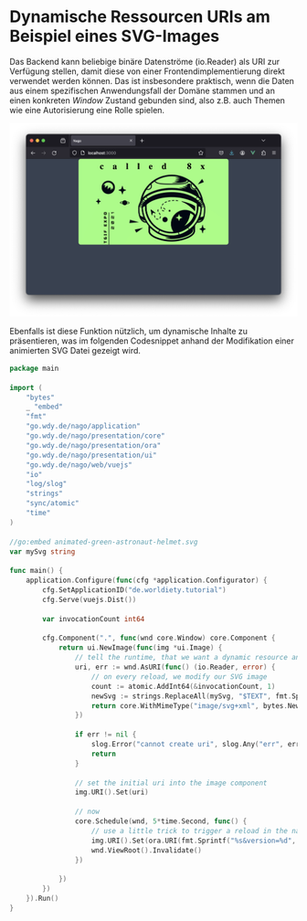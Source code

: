 # Dynamische Ressourcen URIs am Beispiel eines SVG-Images

Das Backend kann beliebige binäre Datenströme (io.Reader) als URI zur Verfügung stellen, damit diese von einer Frontendimplementierung direkt verwendet werden können.
Das ist insbesondere praktisch, wenn die Daten aus einem spezifischen Anwendungsfall der Domäne stammen und an einen konkreten _Window_ Zustand gebunden sind, also z.B. auch Themen wie eine Autorisierung eine Rolle spielen.

![Screenshot](screenshot.png)

Ebenfalls ist diese Funktion nützlich, um dynamische Inhalte zu präsentieren, was im folgenden Codesnippet anhand der Modifikation einer animierten SVG Datei gezeigt wird.

```go
package main

import (
	"bytes"
	_ "embed"
	"fmt"
	"go.wdy.de/nago/application"
	"go.wdy.de/nago/presentation/core"
	"go.wdy.de/nago/presentation/ora"
	"go.wdy.de/nago/presentation/ui"
	"go.wdy.de/nago/web/vuejs"
	"io"
	"log/slog"
	"strings"
	"sync/atomic"
	"time"
)

//go:embed animated-green-astronaut-helmet.svg
var mySvg string

func main() {
	application.Configure(func(cfg *application.Configurator) {
		cfg.SetApplicationID("de.worldiety.tutorial")
		cfg.Serve(vuejs.Dist())

		var invocationCount int64

		cfg.Component(".", func(wnd core.Window) core.Component {
			return ui.NewImage(func(img *ui.Image) {
				// tell the runtime, that we want a dynamic resource and need an uri for that
				uri, err := wnd.AsURI(func() (io.Reader, error) {
					// on every reload, we modify our SVG image
					count := atomic.AddInt64(&invocationCount, 1)
					newSvg := strings.ReplaceAll(mySvg, "$TEXT", fmt.Sprintf("called %dx", count))
					return core.WithMimeType("image/svg+xml", bytes.NewBufferString(newSvg)), nil
				})

				if err != nil {
					slog.Error("cannot create uri", slog.Any("err", err))
					return
				}

				// set the initial uri into the image component
				img.URI().Set(uri)

				// now
				core.Schedule(wnd, 5*time.Second, func() {
					// use a little trick to trigger a reload in the native image view by changing the uri a bit
					img.URI().Set(ora.URI(fmt.Sprintf("%s&version=%d", uri, atomic.LoadInt64(&invocationCount))))
					wnd.ViewRoot().Invalidate()
				})

			})
		})
	}).Run()
}

```


